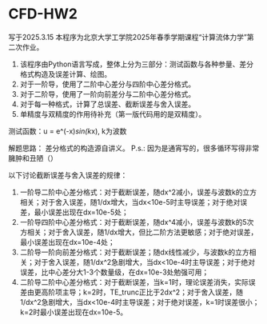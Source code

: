 # CFD-HW2

写于2025.3.15
本程序为北京大学工学院2025年春季学期课程“计算流体力学”第二次作业。

1. 该程序由Python语言写成，整体上分为三部分：测试函数与各种参量、差分格式构造及误差计算、绘图。
2. 对于一阶导，使用了二阶中心差分与四阶中心差分格式。
3. 对于二阶导，使用了一阶向前差分与二阶中心差分格式。
4. 对于每一种格式，计算了总误差、截断误差与舍入误差。
5. 单精度与双精度的作用待补充（第一版代码用的是双精度）。

测试函数：u = e^(-x)*sin(k*x), k为波数

解题思路：
差分格式的构造源自讲义。
P.s.: 因为是通宵写的，很多循环写得非常臃肿和丑陋（）


以下讨论截断误差与舍入误差的规律：
1. 一阶导二阶中心差分格式：对于截断误差，随dx^2减小，误差与波数k的立方相关；对于舍入误差，随1/dx增大，当dx<10e-5时主导误差；对于绝对误差，最小误差出现在dx=10e-5处；
2. 一阶导四阶中心差分格式：对于截断误差，随dx^4减小，误差与波数k的5次方相关；对于舍入误差，随1/dx增大，但比二阶方法更敏感；对于绝对误差，最小误差出现在dx=10e-4处；
3. 二阶导一阶向前差分格式：对于截断误差；随dx线性减少，与波数k的立方相关；对于舍入误差，随1/dx^2急剧增大，当dx<10e-4时主导误差；对于绝对误差，比中心差分大1-3个数量级，在dx=10e-3处勉强可用；
4. 二阶导二阶中心差分格式：对于截断误差，当k=1时，理论误差消失，实际误差由更高阶项主导；k=2时，TE_trunc正比于2dx^2；对于舍入误差，随1/dx^2急剧增大，当dx<10e-4时主导误差；对于绝对误差，k=1时误差很小；k=2时最小误差出现在dx=10e-5。
